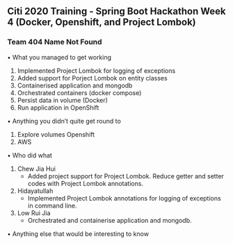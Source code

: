 ## Citi 2020 Training - Spring Boot Hackathon Week 4 (Docker, Openshift, and Project Lombok)
### Team 404 Name Not Found

•	What you managed to get working
  1. Implemented Project Lombok for logging of exceptions
  2. Added support for Porject Lombok on entity classes
  3. Containerised application and mongodb
  4. Orchestrated containers (docker compose)
  5. Persist data in volume (Docker)
  6. Run application in OpenShift

•	Anything you didn’t quite get round to
  1. Explore volumes Openshift 
  2. AWS

•	Who did what
  1. Chew Jia Hui 
      - Added project support for Project Lombok. Reduce getter and setter codes with Project Lombok annotations.
  2. Hidayatullah
      - Implemented Project Lombok annotations for logging of exceptions in command line.
  3. Low Rui Jia
      - Orchestrated and containerise application and mongodb.

•	Anything else that would be interesting to know
